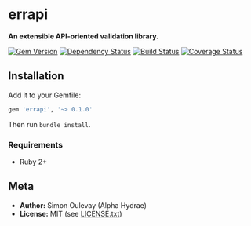 # errapi

**An extensible API-oriented validation library.**

[![Gem Version](https://badge.fury.io/rb/errapi.png)](http://badge.fury.io/rb/errapi)
[![Dependency Status](https://gemnasium.com/AlphaHydrae/errapi.png)](https://gemnasium.com/AlphaHydrae/errapi)
[![Build Status](https://secure.travis-ci.org/AlphaHydrae/errapi.png)](http://travis-ci.org/AlphaHydrae/errapi)
[![Coverage Status](https://coveralls.io/repos/AlphaHydrae/errapi/badge.png?branch=master)](https://coveralls.io/r/AlphaHydrae/errapi?branch=master)

## Installation

Add it to your Gemfile:

```rb
gem 'errapi', '~> 0.1.0'
```

Then run `bundle install`.

### Requirements

* Ruby 2+

## Meta

* **Author:** Simon Oulevay (Alpha Hydrae)
* **License:** MIT (see [LICENSE.txt](https://raw.github.com/AlphaHydrae/errapi/master/LICENSE.txt))
